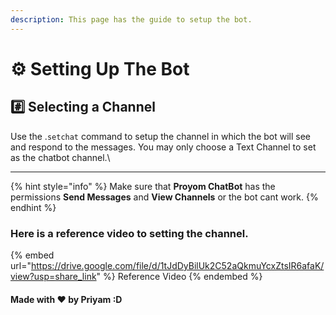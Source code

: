 ```yaml
---
description: This page has the guide to setup the bot.
---
```


# ⚙ Setting Up The Bot

## #️⃣ Selecting a Channel

Use the .`setchat` command to setup the channel in which the bot will see and respond to the messages. You may only choose a Text Channel to set as the chatbot channel.\\

***

{% hint style="info" %}
Make sure that **Proyom ChatBot** has the permissions **Send Messages** and **View Channels** or the bot cant work.
{% endhint %}

### Here is a reference video to setting the channel.

{% embed url="https://drive.google.com/file/d/1tJdDyBilUk2C52aQkmuYcxZtsIR6afaK/view?usp=share_link" %}
Reference Video
{% endembed %}

#### &#x20;                                                              Made with ❤️ by Priyam :D
